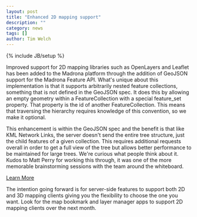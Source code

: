 ```yaml
---
layout: post
title: "Enhanced 2D mapping support"
description: ""
category: news
tags: []
author: Tim Welch
---
```

{% include JB/setup %}

Improved support for 2D mapping libraries such as OpenLayers and Leaflet has been added to the Madrona platform through the addition of GeoJSON support for the Madrona Feature API.  What's unique about this implementation is that it supports arbitrarily nested feature collections, something that is not defined in the GeoJSON spec.  It does this by allowing an empty geometry within a FeatureCollection with a special feature_set property.  That property is the id of another FeatureCollection.  This means that traversing the hierarchy requires knowledge of this convention, so we make it optional.  

This enhancement is within the GeoJSON spec and the benefit is that like KML Network Links, the server doesn't send the entire tree structure, just the child features of a given collection.  This requires additional requests overall in order to get a full view of the tree but allows better performance to be maintained for large trees.  We're curious what people think about it.  Kudos to Matt Perry for working this through, it was one of the more memorable brainstorming sessions with the team around the whiteboard.

[Learn More](http://ecotrust.github.com/madrona/docs/geojson.html)

The intention going forward is for server-side features to support both 2D and 3D mapping clients giving you the flexibility to choose the one you want.  Look for the map bookmark and layer manager apps to support 2D mapping clients over the next month.